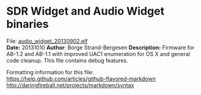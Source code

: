 
SDR Widget and Audio Widget binaries
====================================

File: <a href="https://github.com/borgestrand/widget_binaries/raw/master/audio_widget_20130902.elf">audio_widget_20130902.elf</a>
<br>
<b>Date:</b> 20131010 
<b>Author</b>: Borge Strand-Bergesen
<b>Description:</b>
Firmware for AB-1.2 and AB-1.1 with improved UAC1 enumeration for OS X and general code cleanup. This file contains debug features. 





Formatting information for this file:
<br>
https://help.github.com/articles/github-flavored-markdown
<br>
http://daringfireball.net/projects/markdown/syntax